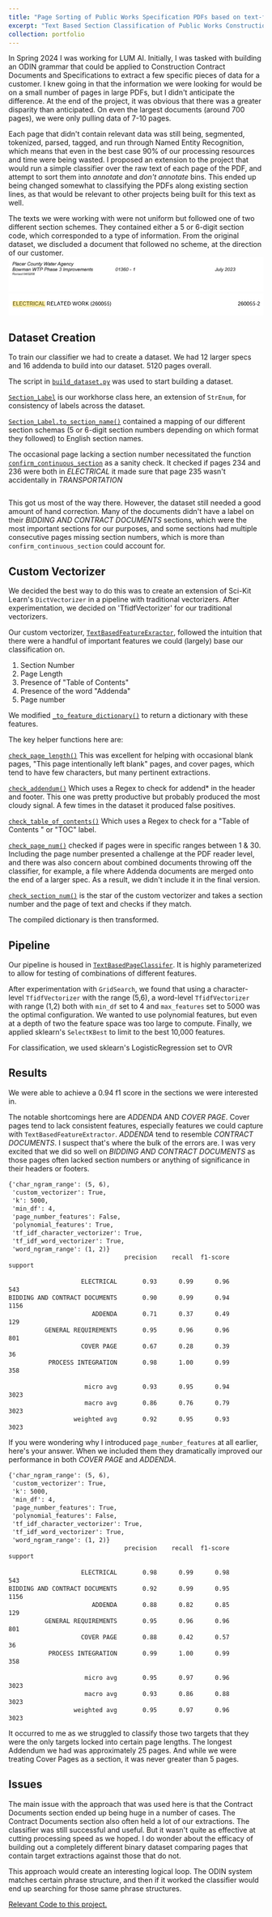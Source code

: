 ```yaml
---
title: "Page Sorting of Public Works Specification PDFs based on text-features"
excerpt: "Text Based Section Classification of Public Works Construction Documents. <br/><img src='/images/classifier-post-image.png'>"
collection: portfolio
---
```


In Spring 2024 I was working for LUM AI. Initially, I was tasked with building an ODIN grammar that could be applied to Construction Contract Documents and Specifications to extract a few specific pieces of data for a customer. I knew going in that the information we were looking for would be on a small number of pages in large PDFs, but I didn't anticipate the difference. At the end of the project, it was obvious that there was a greater disparity than anticipated. On even the largest documents (around 700 pages), we were only pulling data of 7-10 pages. 

Each page that didn't contain relevant data was still being, segmented, tokenized, parsed, tagged, and run through Named Entity Recognition, which means that even in the best case 90% of our processing resources and time were being wasted. I proposed an extension to the project that would run a simple classifier over the raw text of each page of the PDF, and attempt to sort them into *annotate* and *don't annotate* bins. This ended up being changed somewhat to classifying the PDFs along existing section lines, as that would be relevant to other projects being built for this text as well. 

The texts we were working with were not uniform but followed one of two different section schemes. They contained either a 5 or 6-digit section code, which corresponded to a type of information. From the original dataset, we discluded a document that followed no scheme, at the direction of our customer.
![5-digit Section Number](/images/5-digit-section.png)
![6-digit Section Number](/images/6-digit-section.png)

## Dataset Creation
To train our classifier we had to create a dataset. We had 12 larger specs and 16 addenda to build into our dataset. 5120 pages overall. 

The script in [`build_dataset.py`](https://github.com/mc-wut/internship_files/blob/main/classifiers/build_dataset.py) was used to start building a dataset.

[`Section_Label`](https://github.com/mc-wut/internship_files/blob/905323ee86b7c2360188fb03e79316c3882e47a9/classifiers/build_dataset.py#L9) is our workhorse class here, an extension of `StrEnum`, for consistency of labels across the dataset.

[`Section_Label.to_section_name()`](https://github.com/mc-wut/internship_files/blob/905323ee86b7c2360188fb03e79316c3882e47a9/classifiers/build_dataset.py#L60-L124) contained a mapping of our different section schemas (5 or 6-digit section numbers depending on which format they followed) to English section names.

The occasional page lacking a section number necessitated the function [`confirm_continuous_section`](https://github.com/mc-wut/internship_files/blob/905323ee86b7c2360188fb03e79316c3882e47a9/classifiers/build_dataset.py#L188-L209) as a sanity check. It checked if pages 234 and 236 were both in *ELECTRICAL* it made sure that page 235 wasn't accidentally in *TRANSPORTATION*
```python

```


This got us most of the way there. However, the dataset still needed a good amount of hand correction. Many of the documents didn't have a label on their *BIDDING AND CONTRACT DOCUMENTS* sections, which were the most important sections for our purposes, and some sections had multiple consecutive pages missing section numbers, which is more than `confirm_continuous_section` could account for. 


## Custom Vectorizer
We decided the best way to do this was to create an extension of Sci-Kit Learn's `DictVectorizer` in a pipeline with traditional vectorizers. After experimentation, we decided on 'TfidfVectorizer' for our traditional vectorizers. 

Our custom vectorizer, [`TextBasedFeatureExractor`](https://github.com/mc-wut/internship_files/blob/905323ee86b7c2360188fb03e79316c3882e47a9/classifiers/page_classifier.py#L24), followed the intuition that there were a handful of important features we could (largely) base our classification on.
 1. Section Number
 2. Page Length
 3. Presence of "Table of Contents"
 4. Presence of the word "Addenda"
 5. Page number

We modified [`_to_feature_dictionary()`](https://github.com/mc-wut/internship_files/blob/905323ee86b7c2360188fb03e79316c3882e47a9/classifiers/page_classifier.py#L24-L168) to return a dictionary with these features.


The key helper functions here are:
    
[`check_page_length()`](https://github.com/mc-wut/internship_files/blob/905323ee86b7c2360188fb03e79316c3882e47a9/classifiers/page_classifier.py#L171-L176) This was excellent for helping with occasional blank pages,   "This page intentionally left blank" pages, and cover pages, which tend to have few characters, but many pertinent extractions.

[`check_addendum()`](https://github.com/mc-wut/internship_files/blob/905323ee86b7c2360188fb03e79316c3882e47a9/classifiers/page_classifier.py#L191-L197) Which uses a Regex to check for addend* in the header and footer. This one was pretty productive but probably produced the most cloudy signal. A few times in the dataset it produced false positives.

[`check_table_of_contents()`](https://github.com/mc-wut/internship_files/blob/905323ee86b7c2360188fb03e79316c3882e47a9/classifiers/page_classifier.py#L226C1-L235C1) Which uses a Regex to check for a "Table of Contents " or "TOC" label.

[`check_page_num()`](https://github.com/mc-wut/internship_files/blob/905323ee86b7c2360188fb03e79316c3882e47a9/classifiers/page_classifier.py#L200-L212) checked if pages were in specific ranges between 1 & 30. Including the page number presented a challenge at the PDF reader level, and there was also concern about combined documents throwing off the classifier, for example, a file where Addenda documents are merged onto the end of a larger spec. As a result, we didn't include it in the final version.

[`check_section_num()`](https://github.com/mc-wut/internship_files/blob/905323ee86b7c2360188fb03e79316c3882e47a9/classifiers/page_classifier.py#L214-L225) is the star of the custom vectorizer and takes a section number and the page of text and checks if they match.

The compiled dictionary is then transformed. 

## Pipeline
Our pipeline is housed in [`TextBasedPageClassifer`](https://github.com/mc-wut/internship_files/blob/905323ee86b7c2360188fb03e79316c3882e47a9/classifiers/page_classifier.py#L250). It is highly parameterized to allow for testing of combinations of different features.

After experimentation with `GridSearch`, we found that using a character-level `TfidfVectorizer` with the range (5,6), a word-level `TfidfVectorizer` with range (1,2) both with `min_df` set to 4 and `max_features` set to 5000 was the optimal configuration. We wanted to use polynomial features, but even at a depth of two the feature space was too large to compute. Finally, we applied sklearn's `SelectKBest` to limit to the best 10,000 features.

For classification, we used sklearn's LogisticRegression set to OVR

## Results
We were able to achieve a 0.94 f1 score in the sections we were interested in.

The notable shortcomings here are *ADDENDA* AND *COVER PAGE*. Cover pages tend to lack consistent features, especially features we could capture with `TextBasedFeatureExtractor`. *ADDENDA* tend to resemble *CONTRACT DOCUMENTS*. I suspect that's where the bulk of the errors are. I was very excited that we did so well on *BIDDING AND CONTRACT DOCUMENTS* as those pages often lacked section numbers or anything of significance in their headers or footers. 

```
{'char_ngram_range': (5, 6),
 'custom_vectorizer': True,
 'k': 5000,
 'min_df': 4,
 'page_number_features': False,
 'polynomial_features': True,
 'tf_idf_character_vectorizer': True,
 'tf_idf_word_vectorizer': True,
 'word_ngram_range': (1, 2)}
                                precision    recall  f1-score   support

                    ELECTRICAL       0.93      0.99      0.96       543
BIDDING AND CONTRACT DOCUMENTS       0.90      0.99      0.94      1156
                       ADDENDA       0.71      0.37      0.49       129
          GENERAL REQUIREMENTS       0.95      0.96      0.96       801
                    COVER PAGE       0.67      0.28      0.39        36
           PROCESS INTEGRATION       0.98      1.00      0.99       358

                     micro avg       0.93      0.95      0.94      3023
                     macro avg       0.86      0.76      0.79      3023
                  weighted avg       0.92      0.95      0.93      3023
```

If you were wondering why I introduced `page_number_features` at all earlier, here's your answer. When we included them they dramatically improved our performance in both *COVER PAGE* and *ADDENDA*.


```
{'char_ngram_range': (5, 6),
 'custom_vectorizer': True,
 'k': 5000,
 'min_df': 4,
 'page_number_features': True,
 'polynomial_features': False,
 'tf_idf_character_vectorizer': True,
 'tf_idf_word_vectorizer': True,
 'word_ngram_range': (1, 2)}
                                precision    recall  f1-score   support 

                    ELECTRICAL       0.98      0.99      0.98       543
BIDDING AND CONTRACT DOCUMENTS       0.92      0.99      0.95      1156
                       ADDENDA       0.88      0.82      0.85       129
          GENERAL REQUIREMENTS       0.95      0.96      0.96       801
                    COVER PAGE       0.88      0.42      0.57        36
           PROCESS INTEGRATION       0.99      1.00      0.99       358

                     micro avg       0.95      0.97      0.96      3023
                     macro avg       0.93      0.86      0.88      3023
                  weighted avg       0.95      0.97      0.96      3023
```

It occurred to me as we struggled to classify those two targets that they were the only targets locked into certain page lengths. The longest Addendum we had was approximately 25 pages. And while we were treating Cover Pages as a section, it was never greater than 5 pages. 

## Issues
The main issue with the approach that was used here is that the Contract Documents section ended up being huge in a number of cases. The Contract Documents section also often held a lot of our extractions. The classifier was still successful and useful. But it wasn't quite as effective at cutting processing speed as we hoped. I do wonder about the efficacy of building out a completely different binary dataset comparing pages that contain target extractions against those that do not.

This approach would create an interesting logical loop. The ODIN system matches certain phrase structure, and then if it worked the classifier would end up searching for those same phrase structures.


[Relevant Code to this project.](https://github.com/mc-wut/internship_files/tree/905323ee86b7c2360188fb03e79316c3882e47a9/classifiers)